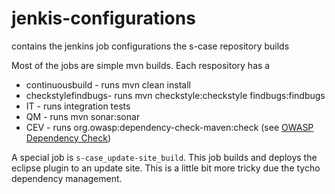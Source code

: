 # jenkis-configurations
contains the jenkins job configurations the s-case repository builds

Most of the jobs are simple mvn builds. Each respository has a 
* continuousbuild - runs mvn clean install
* checkstylefindbugs- runs mvn checkstyle:checkstyle findbugs:findbugs
* IT - runs integration tests 
* QM - runs mvn sonar:sonar
* CEV - runs org.owasp:dependency-check-maven:check (see [OWASP Dependency Check](org.owasp:dependency-check-maven:check))


A special job is `s-case_update-site_build`. This job builds and deploys
the eclipse plugin to an update site. This is a little bit more tricky due the tycho dependency
management.

